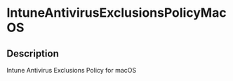 
# IntuneAntivirusExclusionsPolicyMacOS

## Description

Intune Antivirus Exclusions Policy for macOS
